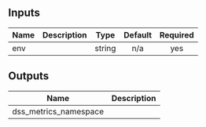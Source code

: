 <!-- START -->
## Inputs

| Name | Description | Type | Default | Required |
|------|-------------|:----:|:-----:|:-----:|
| env |  | string | n/a | yes |

## Outputs

| Name | Description |
|------|-------------|
| dss\_metrics\_namespace |  |

<!-- END -->
